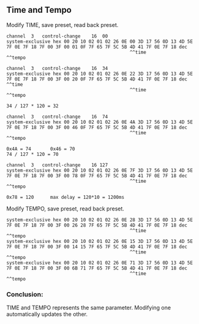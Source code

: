 ## Time and Tempo

Modify TIME, save preset, read back preset.

    channel  3   control-change    16  00
    system-exclusive hex 00 20 10 02 01 02 26 0E 00 3D 17 56 0D 13 4D 5E 7F 0E 7F 18 7F 00 3F 00 01 0F 7F 65 7F 5C 5B 4D 41 7F 0E 7F 18 dec
                                                 ^^time                                          ^^tempo
   
    channel  3   control-change    16  34
    system-exclusive hex 00 20 10 02 01 02 26 0E 22 3D 17 56 0D 13 4D 5E 7F 0E 7F 18 7F 00 3F 00 20 0F 7F 65 7F 5C 5B 4D 41 7F 0E 7F 18 dec                                                 ^^time
                                                 ^^time                                          ^^tempo

    34 / 127 * 120 = 32

    channel  3   control-change    16  74
    system-exclusive hex 00 20 10 02 01 02 26 0E 4A 3D 17 56 0D 13 4D 5E 7F 0E 7F 18 7F 00 3F 00 46 0F 7F 65 7F 5C 5B 4D 41 7F 0E 7F 18 dec
                                                 ^^time                                          ^^tempo

    0x4A = 74       0x46 = 70
    74 / 127 * 120 = 70

    channel  3   control-change    16 127
    system-exclusive hex 00 20 10 02 01 02 26 0E 7F 3D 17 56 0D 13 4D 5E 7F 0E 7F 18 7F 00 3F 00 78 0F 7F 65 7F 5C 5B 4D 41 7F 0E 7F 18 dec
                                                 ^^time                                          ^^tempo

    0x78 = 120      max delay = 120*10 = 1200ms

Modify TEMPO, save preset, read back preset.

    system-exclusive hex 00 20 10 02 01 02 26 0E 28 3D 17 56 0D 13 4D 5E 7F 0E 7F 18 7F 00 3F 00 26 28 7F 65 7F 5C 5B 4D 41 7F 0E 7F 18 dec
                                                 ^^time                                          ^^tempo
    system-exclusive hex 00 20 10 02 01 02 26 0E 15 3D 17 56 0D 13 4D 5E 7F 0E 7F 18 7F 00 3F 00 14 15 7F 65 7F 5C 5B 4D 41 7F 0E 7F 18 dec
                                                 ^^time                                          ^^tempo
    system-exclusive hex 00 20 10 02 01 02 26 0E 71 3D 17 56 0D 13 4D 5E 7F 0E 7F 18 7F 00 3F 00 6B 71 7F 65 7F 5C 5B 4D 41 7F 0E 7F 18 dec
                                                 ^^time                                          ^^tempo

### Conclusion:

TIME and TEMPO represents the same parameter. Modifying one automatically updates the other.
